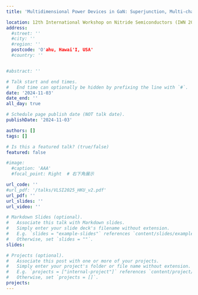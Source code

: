 ```yaml
---
title: 'Multidimensional Power Devices in GaN: Superjunction, Multi-channel, and FinFET'

location: 12th International Workshop on Nitride Semiconductors (IWN 2024)
address:
  #street: ''
  #city: ''
  #region: ''
  postcode: 'O'ahu, Hawai'I, USA'
  #country: ''


#abstract: ''

# Talk start and end times.
#   End time can optionally be hidden by prefixing the line with `#`.
date: '2024-11-03'
date_end: ''
all_day: true

# Schedule page publish date (NOT talk date).
publishDate: '2024-11-03'

authors: []
tags: []

# Is this a featured talk? (true/false)
featured: false

#image:
  #caption: 'AAA'
  #focal_point: Right  # 右下角展示

url_code: ''
#url_pdf: '/talks/VLSI2025_HKU_v2.pdf'
url_pdf: ''
url_slides: ''
url_video: ''

# Markdown Slides (optional).
#   Associate this talk with Markdown slides.
#   Simply enter your slide deck's filename without extension.
#   E.g. `slides = "example-slides"` references `content/slides/example-slides.md`.
#   Otherwise, set `slides = ""`.
slides:

# Projects (optional).
#   Associate this post with one or more of your projects.
#   Simply enter your project's folder or file name without extension.
#   E.g. `projects = ["internal-project"]` references `content/project/deep-learning/index.md`.
#   Otherwise, set `projects = []`.
projects:
---
```


